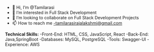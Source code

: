 - 👋 Hi, I’m @Tamilarasi
- 👀 I’m interested in Full Stack Development
- 💞️ I’m looking to collaborate on Full Stack Development Projects
- 📫 How to reach me -tamilarasirajalakshmi@gmail.com

**Technical Skills:**
-Front-End: HTML, CSS, JavaScript, React
-Back-End: Java,SpringBoot
-Databases: MySQL, PostgreSQL
-Tools: Swagger-UI
-Experience: AWS

